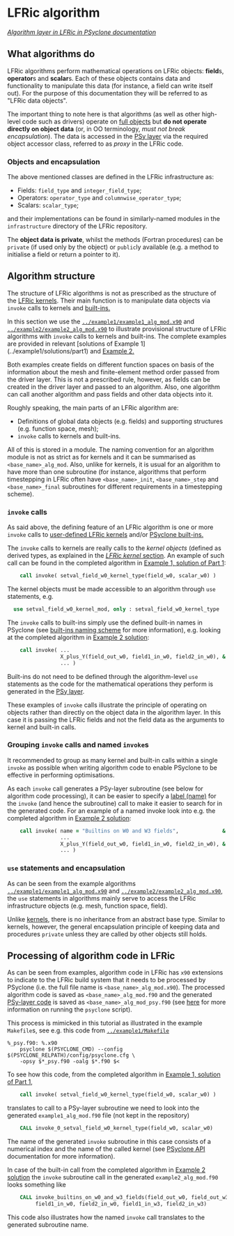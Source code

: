 # LFRic algorithm

[*Algorithm layer in LFRic in PSyclone documentation*](
https://psyclone.readthedocs.io/en/stable/dynamo0p3.html#algorithm)

## What algorithms do

LFRic algorithms perform mathematical operations on LFRic objects:
**field**s, **operator**s and **scalar**s. Each of these objects
contains data and functionality to manipulate this data (for instance,
a field can write itself out). For the purpose of this documentation
they will be referred to as "LFRic data objects".

The important thing to note here is that algorithms (as well as other
high-level code such as drivers) operate on [full objects](
https://psyclone.readthedocs.io/en/stable/algorithm_layer.html) but
**do not operate directly on object data** (or, in OO terminology, *must
not break encapsulation*). The data is accessed in the [PSy layer](
LFRic_PSy.md) via the required object accessor class, referred to as
*proxy* in the LFRic code.

### Objects and encapsulation

The above mentioned classes are defined in the LFRic infrastructure as:

* Fields: `field_type` and `integer_field_type`;
* Operators: `operator_type` and `columnwise_operator_type`;
* Scalars: `scalar_type`;

and their implementations can be found in similarly-named modules in
the `infrastructure` directory of the LFRic repository.

The **object data is private**, whilst the methods (Fortran procedures)
can be `private` (if used only by the object) or `public`ly available
(e.g. a method to initialise a field or return a pointer to it).

## Algorithm structure

The structure of LFRic algorithms is not as prescribed as the structure
of the [LFRic kernels](LFRic_kernel.md). Their main function is to
manipulate data objects via `invoke` calls to kernels and [built-ins.](
https://psyclone.readthedocs.io/en/stable/dynamo0p3.html#built-ins)

In this section we use the
[`../example1/example1_alg_mod.x90`](
../example1/example1_alg_mod.x90) and [`../example2/example2_alg_mod.x90`](
../example2/example2_alg_mod.x90) to illustrate provisional structure of
LFRic algorithms with `invoke` calls to kernels and built-ins. The
complete examples are provided in relevant [solutions of Example 1]
(../example1/solutions/part1) and [Example 2.](../example2/solutions)

Both examples create fields on different function spaces on basis of the
information about the mesh and finite-element method order passed from
the driver layer. This is not a prescribed rule, however, as fields can
be created in the driver layer and passed to an algorithm. Also, one
algorithm can call another algorithm and pass fields and other data
objects into it.

Roughly speaking, the main parts of an LFRic algorithm are:
* Definitions of global data objects (e.g. fields) and supporting
  structures (e.g. function space, mesh);
* `invoke` calls to kernels and built-ins.

All of this is stored in a module. The naming convention for an algorithm
module is not as strict as for kernels and it can be summarised as
`<base_name>_alg_mod`. Also, unlike for kernels, it is usual for an
algorithm to have more than one subroutine (for instance, algorithms
that perform timestepping in LFRic often have `<base_name>_init`,
`<base_name>_step` and `<base_name>_final` subroutines for different
requirements in a timestepping scheme).

### `invoke` calls

As said above, the defining feature of an LFRic algorithm is one or more
`invoke` calls to [user-defined LFRic kernels](LFRic_kernel.md) and/or
[PSyclone built-ins.](
https://psyclone.readthedocs.io/en/stable/dynamo0p3.html#built-ins)

The `invoke` calls to kernels are really calls to the *kernel objects*
(defined as derived types, as explained in the [*LFRic kernel*
section](LFRic_kernel.md). An example of such call can be found in
the completed algorithm in [Example 1, solution of Part 1](
../example1/solutions/part1/example1/example1_alg_mod.x90):

```fortran
    call invoke( setval_field_w0_kernel_type(field_w0, scalar_w0) )
```

The kernel objects must be made accessible to an algorithm through `use`
statements, e.g.

```fortran
  use setval_field_w0_kernel_mod, only : setval_field_w0_kernel_type
```

The `invoke` calls to built-ins simply use the defined built-in names
in PSyclone (see [built-ins naming scheme](
https://psyclone.readthedocs.io/en/stable/dynamo0p3.html#naming-scheme)
for more information), e.g. looking at the completed algorithm in
[Example 2 solution](../example2/solutions/example2_alg_mod.x90):

```fortran
    call invoke( ...
                 X_plus_Y(field_out_w0, field1_in_w0, field2_in_w0), &
                 ... )
```

Built-ins do not need to be defined through the algorithm-level `use`
statements as the code for the mathematical operations they perform is
generated in the [PSy layer](LFRic_PSy.md).

These examples of `invoke` calls illustrate the principle of operating on
objects rather than directly on the object data in the algorithm layer.
In this case it is passing the LFRic fields and not the field data as the
arguments to kernel and built-in calls.

### Grouping `invoke` calls and named `invoke`s

It recommended to group as many kernel and built-in calls within a single
`invoke` as possible when writing algorithm code to enable PSyclone to
be effective in performing optimisations.

As each `invoke` call generates a PSy-layer subroutine (see below for
algorithm code processing), it can be easier to specify a [label (name)](
https://psyclone.readthedocs.io/en/stable/algorithm_layer.html#named-invokes)
for the `invoke` (and hence the subroutine) call to make it easier to search
for in the generated code. For an example of a named invoke look into e.g.
the completed algorithm in [Example 2 solution](
../example2/solutions/example2_alg_mod.x90):

```fortran
    call invoke( name = "Builtins on W0 and W3 fields",              &
                 ...
                 X_plus_Y(field_out_w0, field1_in_w0, field2_in_w0), &
                 ... )
```

### `use` statements and encapsulation

As can be seen from the example algorithms
[`../example1/example1_alg_mod.x90`](
../example1/example1_alg_mod.x90) and [`../example2/example2_alg_mod.x90`](
../example2/example2_alg_mod.x90), the `use` statements in algorithms
mainly serve to access the LFRic infrastructure objects (e.g. mesh,
function space, field).

Unlike [kernels](LFRic_kernel.md), there is no inheritance from an
abstract base type. Similar to kernels, however, the general
encapsulation principle of keeping data and procedures `private`
unless they are called by other objects still holds.

## Processing of algorithm code in LFRic

As can be seen from examples, algorithm code in LFRic has `x90` extensions
to indicate to the LFRic build system that it needs to be processed by
PSyclone (i.e. the full file name is `<base_name>_alg_mod.x90`). The
processed algorithm code is saved as `<base_name>_alg_mod.f90` and the
generated [PSy-layer code](LFRic_PSy.md) is saved as
`<base_name>_alg_mod_psy.f90` (see [here](
https://psyclone.readthedocs.io/en/stable/psyclone_script.html) for more
information on running the `psyclone` script).

This process is mimicked in this tutorial as illustrated in the example
`Makefile`s, see e.g. this code from [`../example1/Makefile`](
../example1/Makefile)

```make
%_psy.f90: %.x90
    psyclone $(PSYCLONE_CMD) --config $(PSYCLONE_RELPATH)/config/psyclone.cfg \
    -opsy $*_psy.f90 -oalg $*.f90 $<
```

To see how this code, from the completed algorithm in
[Example 1, solution of Part 1](
../example1/solutions/part1/example1/example1_alg_mod.x90),

```fortran
    call invoke( setval_field_w0_kernel_type(field_w0, scalar_w0) )
```

translates to call to a PSy-layer subroutine we need to look into the
generated `example1_alg_mod.f90` file (not kept in the repository)

```fortran
    CALL invoke_0_setval_field_w0_kernel_type(field_w0, scalar_w0)
```

The name of the generated `invoke` subroutine in this case consists of
a numerical index and the name of the called kernel (see [PSyclone API](
https://psyclone.readthedocs.io/en/stable/algorithm_layer.html#api)
documentation for more information).

In case of the built-in call from the completed algorithm in
[Example 2 solution](../example2/solutions/example2_alg_mod.x90) the `invoke`
subroutine call in the generated `example2_alg_mod.f90` looks something like

```fortran
    CALL invoke_builtins_on_w0_and_w3_fields(field_out_w0, field_out_w3, &
         field1_in_w0, field2_in_w0, field1_in_w3, field2_in_w3)
```

This code also illustrates how the named `invoke` call translates to the
generated subroutine name.
